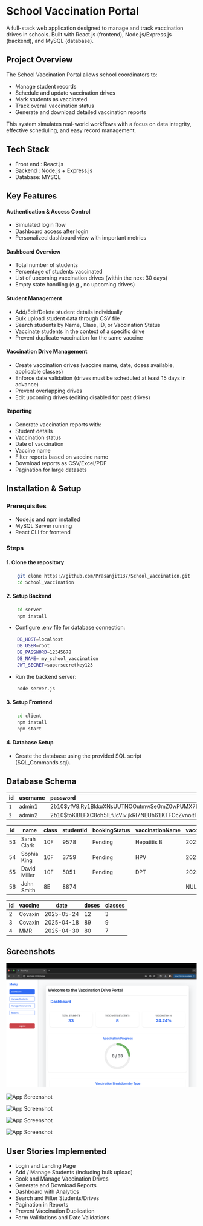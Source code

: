 
# School Vaccination Portal

A full-stack web application designed to manage and track vaccination drives in schools.
Built with React.js (frontend), Node.js/Express.js (backend), and MySQL (database).


## Project Overview

The School Vaccination Portal allows school coordinators to:
 - Manage student records
 - Schedule and update vaccination drives
 - Mark students as vaccinated
 - Track overall vaccination status
 - Generate and download detailed vaccination reports

This system simulates real-world workflows with a focus on data integrity, effective scheduling, and easy record management.

## Tech Stack

- Front end : React.js
- Backend : Node.js + Express.js
- Database: MYSQL 


## Key Features

#### Authentication & Access Control
- Simulated login flow
- Dashboard access after login
- Personalized dashboard view with important metrics

#### Dashboard Overview
- Total number of students
- Percentage of students vaccinated
- List of upcoming vaccination drives (within the next 30 days)
- Empty state handling (e.g., no upcoming drives)

#### Student Management
- Add/Edit/Delete student details individually
- Bulk upload student data through CSV file
- Search students by Name, Class, ID, or Vaccination Status
- Vaccinate students in the context of a specific drive
- Prevent duplicate vaccination for the same vaccine

#### Vaccination Drive Management
- Create vaccination drives (vaccine name, date, doses available, applicable classes)
- Enforce date validation (drives must be scheduled at least 15 days in advance)
- Prevent overlapping drives
- Edit upcoming drives (editing disabled for past drives)

#### Reporting
- Generate vaccination reports with:
- Student details
- Vaccination status
- Date of vaccination
- Vaccine name
- Filter reports based on vaccine name
- Download reports as CSV/Excel/PDF
- Pagination for large datasets

## Installation & Setup

### Prerequisites
- Node.js and npm installed
- MySQL Server running
- React CLI for frontend

### Steps
#### 1. Clone the repository

```bash
	git clone https://github.com/Prasanjit137/School_Vaccination.git
	cd School_Vaccination
```

#### 2. Setup Backend
```bash 
	cd server
	npm install
```
- Configure .env file for database connection:
```bash
	DB_HOST=localhost
    DB_USER=root
    DB_PASSWORD=12345678
    DB_NAME= my_school_vaccination
    JWT_SECRET=supersecretkey123
```
- Run the backend server:
```bash
	node server.js
```
#### 3. Setup Frontend
```bash
	cd client
	npm install
	npm start
```
#### 	4. Database Setup
- Create the database using the provided SQL script (SQL_Commands.sql).

## Database Schema

| id | username | password |
| :-------- | :------- | :------------------------- |
|  `1` | admin1   | $2b$10$yfV8.Ry1BkkuXNsUUTNOOutmwSeGmZ0wPUMX7LrzV5klT.1a6iEVC |
|  `2` | admin2   | $2b$10$toKlBLFXC8oh5ILfJcViv.jkRI7NEUh61KTFOcZvnoitTg6CTVYT6 |



| id  | name          | class | studentId | bookingStatus | vaccinationName | vaccinationDate | vaccinationStatus |
| --- | ------------- | ----- | --------- | ------------- | --------------- | --------------- | ----------------- |
| 53  | Sarah Clark   | 10F   | 9578      | Pending       | Hepatitis B     | 2025-05-19      | Not Vaccinated    |
| 54  | Sophia King   | 10F   | 3759      | Pending       | HPV             | 2025-04-26      | Vaccinated        |
| 55  | David Miller  | 10F   | 5051      | Pending       | DPT             | 2025-05-18      | Not Vaccinated    |
| 56  | John Smith    | 8E    | 8874      |               |                 | NULL            |                   |

| id  | vaccine | date       | doses | classes |
| --- | ------- | ---------- | ----- | ------- |
| 2   | Covaxin | 2025-05-24 | 12    | 3       |
| 3   | Covaxin | 2025-04-18 | 89    | 9       |
| 4   | MMR     | 2025-04-30 | 80    | 7       |


## Screenshots

![App Screenshot](https://github.com/Prasanjit137/School_Vaccination/blob/1b1c77378ab25d9e662fc45d296fed58d4c99012/demo_data/images/Dashboard.png)

![App Screenshot](https://via.placeholder.com/468x300?text=App+Screenshot+Here)

![App Screenshot](https://via.placeholder.com/468x300?text=App+Screenshot+Here)

![App Screenshot](https://via.placeholder.com/468x300?text=App+Screenshot+Here)

![App Screenshot](https://via.placeholder.com/468x300?text=App+Screenshot+Here)



## User Stories Implemented
- Login and Landing Page
- Add / Manage Students (including bulk upload)
- Book and Manage Vaccination Drives
- Generate and Download Reports
- Dashboard with Analytics
- Search and Filter Students/Drives
- Pagination in Reports
- Prevent Vaccination Duplication
- Form Validations and Date Validations
